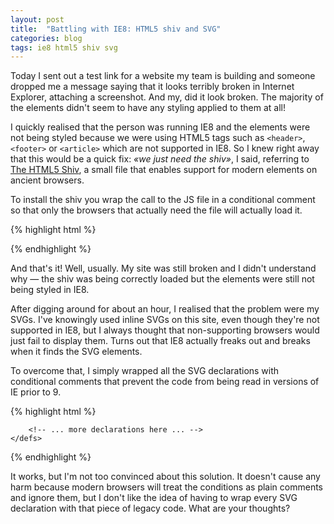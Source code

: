 ```yaml
---
layout: post
title:  "Battling with IE8: HTML5 shiv and SVG"
categories: blog
tags: ie8 html5 shiv svg
---
```

Today I sent out a test link for a website my team is building and someone dropped me a message saying that it looks terribly broken in Internet Explorer, attaching a screenshot. And my, did it look broken. The majority of the elements didn't seem to have any styling applied to them at all!<!--more-->

I quickly realised that the person was running IE8 and the elements were not being styled because we were using HTML5 tags such as `<header>`, `<footer>` or `<article>` which are not supported in IE8. So I knew right away that this would be a quick fix: *«we just need the shiv»*, I said, referring to [The HTML5 Shiv](https://github.com/aFarkas/html5shiv), a small file that enables support for modern elements on ancient browsers.

To install the shiv you wrap the call to the JS file in a conditional comment so that only the browsers that actually need the file will actually load it.

{% highlight html %}
<!--[if lt IE 9]>
    <script src="path/to/your/html5shiv.js"></script>
<![endif]-->
{% endhighlight %}

And that's it! Well, usually. My site was still broken and I didn't understand why — the shiv was being correctly loaded but the elements were still not being styled in IE8.

After digging around for about an hour, I realised that the problem were my SVGs. I've knowingly used inline SVGs on this site, even though they're not supported in IE8, but I always thought that non-supporting browsers would just fail to display them. Turns out that IE8 actually freaks out and breaks when it finds the SVG elements. 

To overcome that, I simply wrapped all the SVG declarations with conditional comments that prevent the code from being read in versions of IE prior to 9.

{% highlight html %}
<!--[if gte IE 9]><!-->
<svg version="1.0" xmlns="http://www.w3.org/2000/svg" xmlns:xlink="http://www.w3.org/1999/xlink" style="display:none">
	<defs>
		<g id="icn-video">
			<path d="M35,47.3V32.7L47.9,40L35,47.3z M37,36.1v7.7l6.9-3.9L37,36.1z M40,59c-10.5,0-19-8.5-19-19s8.5-19,19-19s19,8.5,19,19
				S50.5,59,40,59z M40,25c-8.3,0-15,6.7-15,15s6.7,15,15,15s15-6.7,15-15S48.3,25,40,25z"/>
		</g>

		<!-- ... more declarations here ... -->
	</defs>
</svg>
<!--<![endif]-->
{% endhighlight %}

It works, but I'm not too convinced about this solution. It doesn't cause any harm because modern browsers will treat the conditions as plain comments and ignore them, but I don't like the idea of having to wrap every SVG declaration with that piece of legacy code. What are your thoughts?<!--tomb-->
